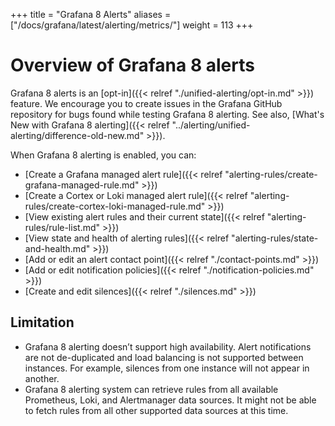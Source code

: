 +++
title = "Grafana 8 Alerts"
aliases = ["/docs/grafana/latest/alerting/metrics/"]
weight = 113
+++

# Overview of Grafana 8 alerts

Grafana 8 alerts is an [opt-in]({{< relref "./unified-alerting/opt-in.md" >}}) feature. We encourage you to create issues in the Grafana GitHub repository for bugs found while testing Grafana 8 alerting. See also, [What's New with Grafana 8 alerting]({{< relref "../alerting/unified-alerting/difference-old-new.md" >}}).

When Grafana 8 alerting is enabled, you can:

- [Create a Grafana managed alert rule]({{< relref "alerting-rules/create-grafana-managed-rule.md" >}})
- [Create a Cortex or Loki managed alert rule]({{< relref "alerting-rules/create-cortex-loki-managed-rule.md" >}})
- [View existing alert rules and their current state]({{< relref "alerting-rules/rule-list.md" >}})
- [View state and health of alerting rules]({{< relref "alerting-rules/state-and-health.md" >}})
- [Add or edit an alert contact point]({{< relref "./contact-points.md" >}})
- [Add or edit notification policies]({{< relref "./notification-policies.md" >}})
- [Create and edit silences]({{< relref "./silences.md" >}})

## Limitation

- Grafana 8 alerting doesn’t support high availability. Alert notifications are not de-duplicated and load balancing is not supported between instances. For example, silences from one instance will not appear in another.
- Grafana 8 alerting system can retrieve rules from all available Prometheus, Loki, and Alertmanager data sources. It might not be able to fetch rules from all other supported data sources at this time.
